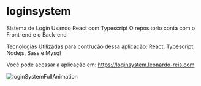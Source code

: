 # loginsystem

Sistema de Login Usando React com Typescript
O repositorio conta com o Front-end e o Back-end

Tecnologias Utilizadas para contrução dessa aplicação:
React, Typescript, Nodejs, Sass e Mysql

Você pode acessar a aplicação em: 
https://loginsystem.leonardo-reis.com

![loginSystemFullAnimation](https://user-images.githubusercontent.com/76044304/178028903-3fb9be13-4047-4120-b357-e60df270adc2.gif)
